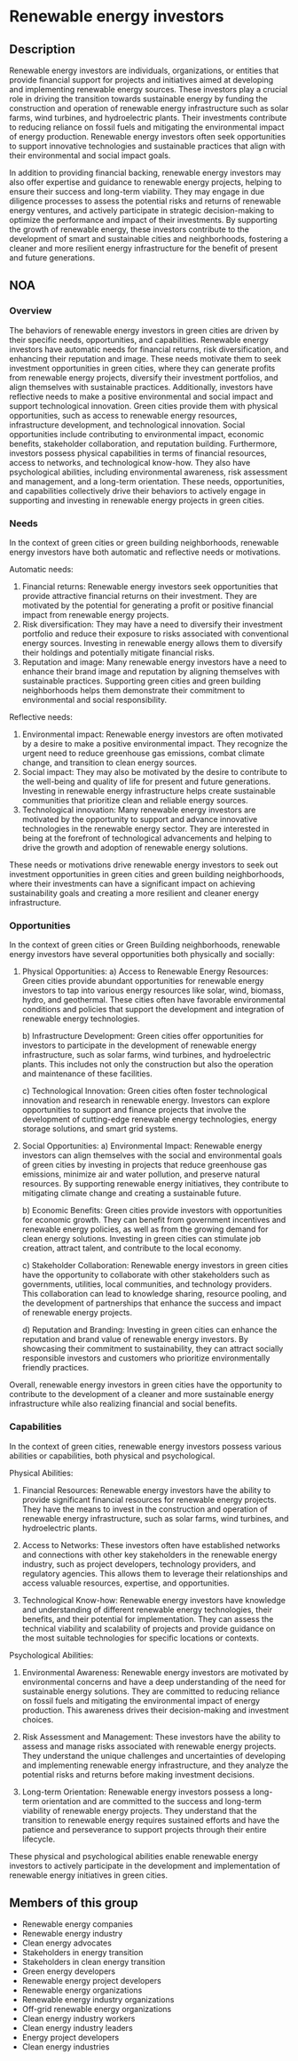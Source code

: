 # Renewable energy investors

## Description

Renewable energy investors are individuals, organizations, or entities that provide financial support for projects and initiatives aimed at developing and implementing renewable energy sources. These investors play a crucial role in driving the transition towards sustainable energy by funding the construction and operation of renewable energy infrastructure such as solar farms, wind turbines, and hydroelectric plants. Their investments contribute to reducing reliance on fossil fuels and mitigating the environmental impact of energy production. Renewable energy investors often seek opportunities to support innovative technologies and sustainable practices that align with their environmental and social impact goals.

In addition to providing financial backing, renewable energy investors may also offer expertise and guidance to renewable energy projects, helping to ensure their success and long-term viability. They may engage in due diligence processes to assess the potential risks and returns of renewable energy ventures, and actively participate in strategic decision-making to optimize the performance and impact of their investments. By supporting the growth of renewable energy, these investors contribute to the development of smart and sustainable cities and neighborhoods, fostering a cleaner and more resilient energy infrastructure for the benefit of present and future generations.

## NOA

### Overview

The behaviors of renewable energy investors in green cities are driven by their specific needs, opportunities, and capabilities. Renewable energy investors have automatic needs for financial returns, risk diversification, and enhancing their reputation and image. These needs motivate them to seek investment opportunities in green cities, where they can generate profits from renewable energy projects, diversify their investment portfolios, and align themselves with sustainable practices. Additionally, investors have reflective needs to make a positive environmental and social impact and support technological innovation. Green cities provide them with physical opportunities, such as access to renewable energy resources, infrastructure development, and technological innovation. Social opportunities include contributing to environmental impact, economic benefits, stakeholder collaboration, and reputation building. Furthermore, investors possess physical capabilities in terms of financial resources, access to networks, and technological know-how. They also have psychological abilities, including environmental awareness, risk assessment and management, and a long-term orientation. These needs, opportunities, and capabilities collectively drive their behaviors to actively engage in supporting and investing in renewable energy projects in green cities.

### Needs

In the context of green cities or green building neighborhoods, renewable energy investors have both automatic and reflective needs or motivations.

Automatic needs:
1. Financial returns: Renewable energy investors seek opportunities that provide attractive financial returns on their investment. They are motivated by the potential for generating a profit or positive financial impact from renewable energy projects.
2. Risk diversification: They may have a need to diversify their investment portfolio and reduce their exposure to risks associated with conventional energy sources. Investing in renewable energy allows them to diversify their holdings and potentially mitigate financial risks.
3. Reputation and image: Many renewable energy investors have a need to enhance their brand image and reputation by aligning themselves with sustainable practices. Supporting green cities and green building neighborhoods helps them demonstrate their commitment to environmental and social responsibility.

Reflective needs:
1. Environmental impact: Renewable energy investors are often motivated by a desire to make a positive environmental impact. They recognize the urgent need to reduce greenhouse gas emissions, combat climate change, and transition to clean energy sources.
2. Social impact: They may also be motivated by the desire to contribute to the well-being and quality of life for present and future generations. Investing in renewable energy infrastructure helps create sustainable communities that prioritize clean and reliable energy sources.
3. Technological innovation: Many renewable energy investors are motivated by the opportunity to support and advance innovative technologies in the renewable energy sector. They are interested in being at the forefront of technological advancements and helping to drive the growth and adoption of renewable energy solutions.

These needs or motivations drive renewable energy investors to seek out investment opportunities in green cities and green building neighborhoods, where their investments can have a significant impact on achieving sustainability goals and creating a more resilient and cleaner energy infrastructure.

### Opportunities

In the context of green cities or Green Building neighborhoods, renewable energy investors have several opportunities both physically and socially:

1. Physical Opportunities:
   a) Access to Renewable Energy Resources: Green cities provide abundant opportunities for renewable energy investors to tap into various energy resources like solar, wind, biomass, hydro, and geothermal. These cities often have favorable environmental conditions and policies that support the development and integration of renewable energy technologies.

   b) Infrastructure Development: Green cities offer opportunities for investors to participate in the development of renewable energy infrastructure, such as solar farms, wind turbines, and hydroelectric plants. This includes not only the construction but also the operation and maintenance of these facilities.

   c) Technological Innovation: Green cities often foster technological innovation and research in renewable energy. Investors can explore opportunities to support and finance projects that involve the development of cutting-edge renewable energy technologies, energy storage solutions, and smart grid systems.

2. Social Opportunities:
   a) Environmental Impact: Renewable energy investors can align themselves with the social and environmental goals of green cities by investing in projects that reduce greenhouse gas emissions, minimize air and water pollution, and preserve natural resources. By supporting renewable energy initiatives, they contribute to mitigating climate change and creating a sustainable future.

   b) Economic Benefits: Green cities provide investors with opportunities for economic growth. They can benefit from government incentives and renewable energy policies, as well as from the growing demand for clean energy solutions. Investing in green cities can stimulate job creation, attract talent, and contribute to the local economy.

   c) Stakeholder Collaboration: Renewable energy investors in green cities have the opportunity to collaborate with other stakeholders such as governments, utilities, local communities, and technology providers. This collaboration can lead to knowledge sharing, resource pooling, and the development of partnerships that enhance the success and impact of renewable energy projects.

   d) Reputation and Branding: Investing in green cities can enhance the reputation and brand value of renewable energy investors. By showcasing their commitment to sustainability, they can attract socially responsible investors and customers who prioritize environmentally friendly practices.

Overall, renewable energy investors in green cities have the opportunity to contribute to the development of a cleaner and more sustainable energy infrastructure while also realizing financial and social benefits.

### Capabilities

In the context of green cities, renewable energy investors possess various abilities or capabilities, both physical and psychological. 

Physical Abilities:
1. Financial Resources: Renewable energy investors have the ability to provide significant financial resources for renewable energy projects. They have the means to invest in the construction and operation of renewable energy infrastructure, such as solar farms, wind turbines, and hydroelectric plants.

2. Access to Networks: These investors often have established networks and connections with other key stakeholders in the renewable energy industry, such as project developers, technology providers, and regulatory agencies. This allows them to leverage their relationships and access valuable resources, expertise, and opportunities.

3. Technological Know-how: Renewable energy investors have knowledge and understanding of different renewable energy technologies, their benefits, and their potential for implementation. They can assess the technical viability and scalability of projects and provide guidance on the most suitable technologies for specific locations or contexts.

Psychological Abilities:
1. Environmental Awareness: Renewable energy investors are motivated by environmental concerns and have a deep understanding of the need for sustainable energy solutions. They are committed to reducing reliance on fossil fuels and mitigating the environmental impact of energy production. This awareness drives their decision-making and investment choices.

2. Risk Assessment and Management: These investors have the ability to assess and manage risks associated with renewable energy projects. They understand the unique challenges and uncertainties of developing and implementing renewable energy infrastructure, and they analyze the potential risks and returns before making investment decisions.

3. Long-term Orientation: Renewable energy investors possess a long-term orientation and are committed to the success and long-term viability of renewable energy projects. They understand that the transition to renewable energy requires sustained efforts and have the patience and perseverance to support projects through their entire lifecycle.

These physical and psychological abilities enable renewable energy investors to actively participate in the development and implementation of renewable energy initiatives in green cities.

## Members of this group

* Renewable energy companies
* Renewable energy industry
* Clean energy advocates
* Stakeholders in energy transition
* Stakeholders in clean energy transition
* Green energy developers
* Renewable energy project developers
* Renewable energy organizations
* Renewable energy industry organizations
* Off-grid renewable energy organizations
* Clean energy industry workers
* Clean energy industry leaders
* Energy project developers
* Clean energy industries
